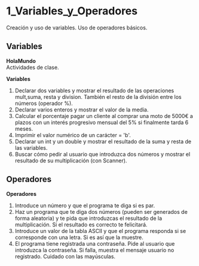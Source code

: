 
# 1_Variables_y_Operadores
Creación y uso de variables. Uso de operadores básicos.

## Variables
**HolaMundo**  
Actividades de clase.

**Variables**   
1. Declarar dos variables y mostrar el resultado de las operaciones mult,suma, resta y division. También el resto de la división entre los números (operador %).
2. Declarar varios enteros y mostrar el valor de la media.
3. Calcular el porcentaje pagar un cliente al comprar una moto de 5000€ a plazos con un interés progresivo mensual del 5% si finalmente tarda 6 meses.  
4. Imprimir el valor numérico de un carácter = 'b'.
5. Declarar un int y un double y mostrar el resultado de la suma y resta de las variables.
6. Buscar cómo pedir al usuario que introduzca dos números y mostrar el resultado de su multiplicación (con Scanner).

## Operadores
**Operadores**  

1. Introduce un número y que el programa te diga si es par.  
2. Haz un programa que te diga dos números (pueden ser generados de forma aleatoria) y te pida que introduzcas el resultado de la multiplicación. Si el resultado es correcto te felicitará.  
3. Introduce un valor de la tabla ASCII y que el programa responda si se corresponde con una letra. Si es así que la muestre.  
4. El programa tiene registrada una contraseña. Pide al usuario que introduzca la contraseña. Si falla, muestra el mensaje usuario no registrado. Cuidado con las mayúsculas.